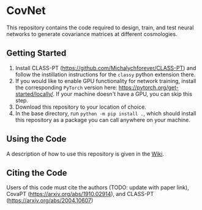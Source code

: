 # CovNet
This repository contains the code required to design, train, and test neural networks to generate covariance matrices at different cosmologies.

## Getting Started 
1. Install CLASS-PT (https://github.com/Michalychforever/CLASS-PT) and follow the instillation instructions for the `classy` python extension there.
2. If you would like to enable GPU functionality for network training, install the corresponding `PyTorch` version here: https://pytorch.org/get-started/locally/. If your machine doesn't have a GPU, you can skip this step.
3. Download this repository to your location of choice.
4. In the base directory, run `python -m pip install .`, which should install this repository as a package you can call anywhere on your machine.

## Using the Code
A description of how to use this repository is given in the [Wiki](https://github.com/jadamo/CovNet/wiki/Covariance-Matrix-Emulator-Workflow). 

## Citing the Code
Users of this code must cite the authors (TODO: update with paper link), CovaPT (https://arxiv.org/abs/1910.02914), and CLASS-PT (https://arxiv.org/abs/2004.10607)
